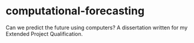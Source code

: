 # computational-forecasting
Can we predict the future using computers? A dissertation written for my Extended Project Qualification.
